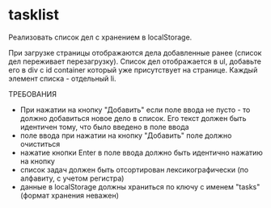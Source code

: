 # tasklist
Реализовать список дел с хранением в localStorage.

При загрузке страницы отображаются дела добавленные ранее (список дел переживает перезагрузку). Список дел отображается в ul, добавьте его в div с id container который уже присутствует на странице. Каждый элемент списка - отдельный li.

ТРЕБОВАНИЯ

* При нажатии на кнопку "Добавить" если поле ввода не пусто - то должно добавиться новое дело в список. Его текст должен быть идентичен тому, что было введено в поле ввода
* поле ввода при нажатии на кнопку "Добавить" поле должно очиститься
* нажатие кнопки Enter в поле ввода должно быть идентично нажатию на кнопку
* список задач должен быть отсортирован лексикографически (по алфавиту, с учетом регистра)
* данные в localStorage должны храниться по ключу с именем "tasks" (формат хранения неважен)
